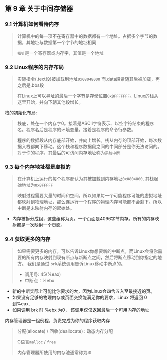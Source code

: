 ## 第 9  章 关于中间存储器

### 9.1 计算机如何看待内存

> 计算机中的每一项不在寄存器中的数据都有一个地址。占据多个字节的数据，其地址与数据第一个字节的地址相同
> 
> `指针`是一个寄存器或内存字，其值是一个地址


### 9.2 Linux程序的内存布局

> 实际指令(.text段)被加载到地址`0x08048000` 而.data段紧随其后被加载，再之后是.bbs段
> 
> 在Linux上可以寻址的最后一个字节是存储位置`0xBFFFFFFF`。Linux的栈从这里开始，并向下朝其他段增长。
> 

栈的初始化布局:

> 栈底，处在一个内存字0。接着是ASCII字符表示、以空字符结束的程序名。程序名后是程序的环境变量。接着是程序的命令行参数。
> 
> 程序的数据段从内存底部开始，并向上增长。栈从内存的顶部开始，每次数据入栈都向下移动。这个栈和程序数据段之间的中间部分是你无法访问的。对于你的程序，其最后的可访问内存地址称为`系统中断`


### 9.3 每个内存地址都是虚拟的

> 在计算机上运行的每个程序都认为其被加载到内存地址`0x0804800`, 其栈起始地址为`0xBFFFFF`
> 
> 映射过程需要大量的时间和空间，所以如果每一个可能程序可能的虚拟地址都映射到物理地址，那么连运行一个程序的物理内存可能都不会剩下。所以中断是未映射内存的起始处。

* 内存被拆分成组，这些组称为页。一个页面是4096字节内存。所有的内存映射都是一次映射一个页面。

### 9.4 获取更多的内存

> 如果需要更多的内存，可以告诉Linux你想要新的中断点，而Linux会将你需要的所有内存映射到现有断点与新断点之间，然后将断点移动到你指定的地方。
> 我们是通过 `brk`系统调用告诉Linux移动中断点的。
> 
> * 调用号: 45(%eax)
> * 中断点：%ebx

* 新的中断实际上可能比你要求的大，因为Linux会四舍五入至最接近的页。
* 如果没有足够的物理内存或页面交换能满足你的要求，Linux 将返回 0 到%eax,
* 如果调用 brk 时 %ebx 为0， 该调用仅仅返回最后一个可用内存的地址


内存管理器是一组例程，负责完成为你的程序获取内存

> 分配(allocate) / 回收(deallocate) : 动态内存分配
> 
> C语言`malloc` / `free`
> 
> 内存管理器所使用的内存池通常称为`堆`